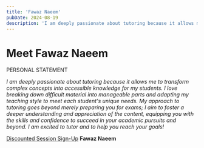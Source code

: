 ```yaml
---
title: 'Fawaz Naeem'
pubDate: 2024-08-19
description: 'I am deeply passionate about tutoring because it allows me to transform complex concepts into accessible knowledge for my students. I love breaking down di.'
---
```


# Meet Fawaz Naeem

PERSONAL STATEMENT

_I am deeply passionate about tutoring because it allows me to transform complex concepts into accessible knowledge for my students. I love breaking down difficult material into manageable parts and adapting my teaching style to meet each student's unique needs. My approach to tutoring goes beyond merely preparing you for exams; I aim to foster a deeper understanding and appreciation of the content, equipping you with the skills and confidence to succeed in your academic pursuits and beyond. I am excited to tutor and to help you reach your goals!_

[Discounted Session Sign-Up](/purchase-discounted-session/)
**Fawaz Naeem**
